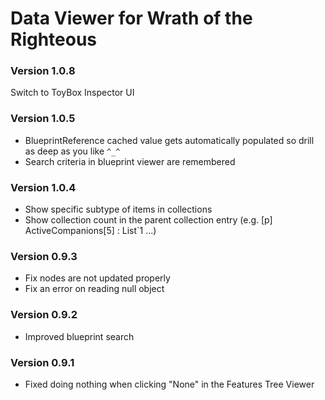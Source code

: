 ﻿# Data Viewer for Wrath of the Righteous
### Version 1.0.8
Switch to ToyBox Inspector UI

### Version 1.0.5
* BlueprintReference cached value gets automatically populated so drill as deep as you like `^_^`
* Search criteria in blueprint viewer are remembered
### Version 1.0.4
* Show specific subtype of items in collections
* Show collection count in the parent collection entry (e.g. [p] ActiveCompanions[5] : List`1 ...)
### Version 0.9.3
* Fix nodes are not updated properly
* Fix an error on reading null object

### Version 0.9.2
* Improved blueprint search

### Version 0.9.1
* Fixed doing nothing when clicking "None" in the Features Tree Viewer
